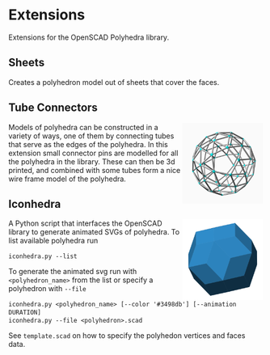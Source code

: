 # Extensions

Extensions for the OpenSCAD Polyhedra library.

## Sheets

Creates a polyhedron model out of sheets that cover the faces.

## Tube Connectors

<img align="right" width="160" height="160" src="assets/tube_connectors_snub_dodecahedron.png">
Models of polyhedra can be constructed in a variety of ways, one of them by connecting tubes that serve as the edges of the polyhedra. In this extension small connector pins are modelled for all the polyhedra in the library. These can then be 3d printed, and combined with some tubes form a nice wire frame model of the polyhedra.

## Iconhedra

<img align="right" width="160" height="160" src="assets/anim_rhombic_triacontahedron.svg">
A Python script that interfaces the OpenSCAD library to generate animated SVGs of polyhedra. To list available polyhedra run

```
iconhedra.py --list
```

To generate the animated svg run with `<polyhedron_name>` from the list or specify a polyhedron with `--file`

```
iconhedra.py <polyhedron_name> [--color '#3498db'] [--animation DURATION]
iconhedra.py --file <polyhedron>.scad
```

See `template.scad` on how to specify the polyhedon vertices and faces data.
